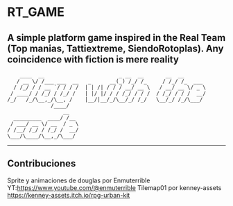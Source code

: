 # RT_GAME
A simple platform game inspired in the Real Team (Top manias, Tattiextreme, SiendoRotoplas). Any coincidence with fiction is mere reality
---
```text
    ____  __                        _ __  __       __  __       
   / __ \/ /___ ___  __   _      __(_) /_/ /_     / /_/ /_  ___ 
  / /_/ / / __ `/ / / /  | | /| / / / __/ __ \   / __/ __ \/ _ \
 / ____/ / /_/ / /_/ /   | |/ |/ / / /_/ / / /  / /_/ / / /  __/
/_/   /_/\__,_/\__, /    |__/|__/_/\__/_/ /_/   \__/_/ /_/\___/ 
              /____/                                            
                  __   
  _________  ____/ /__ 
 / ___/ __ \/ __  / _ \
/ /__/ /_/ / /_/ /  __/
\___/\____/\__,_/\___/
```
                       
---
Contribuciones
---
Sprite y animaciones de douglas por Enmuterrible YT:https://www.youtube.com/@enmuterrible
Tilemap01 por kenney-assets https://kenney-assets.itch.io/rpg-urban-kit
